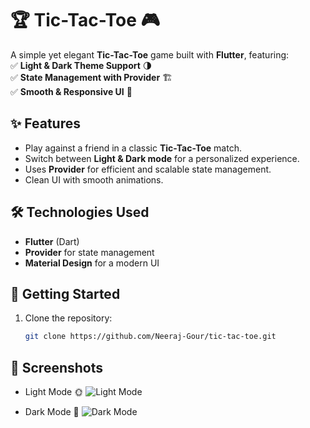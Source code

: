 # 🏆 Tic-Tac-Toe 🎮  

A simple yet elegant **Tic-Tac-Toe** game built with **Flutter**, featuring:  
✅ **Light & Dark Theme Support** 🌗  
✅ **State Management with Provider** 🏗️  
✅ **Smooth & Responsive UI** 📱  

## ✨ Features  
- Play against a friend in a classic **Tic-Tac-Toe** match.  
- Switch between **Light & Dark mode** for a personalized experience.  
- Uses **Provider** for efficient and scalable state management.  
- Clean UI with smooth animations.  

## 🛠️ Technologies Used  
- **Flutter** (Dart)  
- **Provider** for state management  
- **Material Design** for a modern UI  

## 🚀 Getting Started  
1. Clone the repository:  
   ```bash
   git clone https://github.com/Neeraj-Gour/tic-tac-toe.git

 ## 📸 Screenshots

- Light Mode 🌞
![Light Mode](https://drive.google.com/file/d/1wcQ-0StfMnPgsmVO4yq0afzRJxtIlwDb/view?usp=drivesdk )

- Dark Mode 🌙
![Dark Mode](https://drive.google.com/file/d/1wk17mGfS8neuP7wxHjeQZutMYHmdf0Lu/view?usp=drivesdk )

